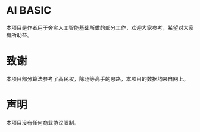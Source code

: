 # AI BASIC
本项目是作者用于夯实人工智能基础所做的部分工作，欢迎大家参考，希望对大家有所助益。


# 致谢
本项目部分算法参考了高民权，陈旸等高手的思路，本项目的数据均来自网上。

# 声明
本项目没有任何商业协议限制。

